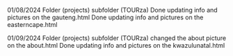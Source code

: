 01/08/2024
Folder (projects) subfolder (TOURza)
Done updating info and pictures on the gauteng.html
Done updating info and pictures on the easterncape.html

01/09/2024
Folder (projects) subfolder (TOURza)
changed the about picture on the about.html
Done updating info and pictures on the kwazulunatal.html


